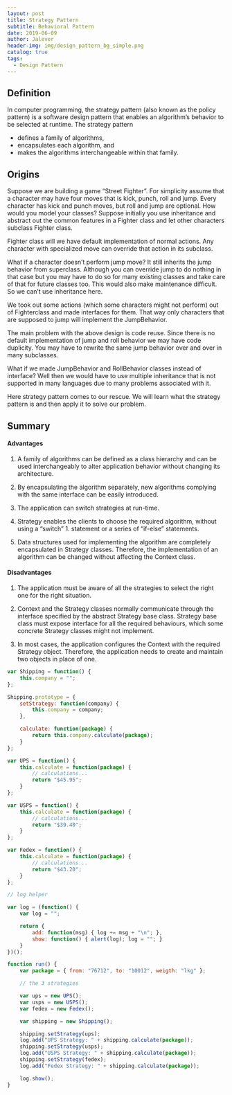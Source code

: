 ```yaml
---
layout: post
title: Strategy Pattern
subtitle: Behavioral Pattern
date: 2019-06-09
author: Jalever
header-img: img/design_pattern_bg_simple.png
catalog: true
tags:
  - Design Pattern
---
```


## Definition
In computer programming, the strategy pattern (also known as the policy pattern) is a software design pattern that enables an algorithm’s behavior to be selected at runtime. The strategy pattern
- defines a family of algorithms,
- encapsulates each algorithm, and
- makes the algorithms interchangeable within that family.

## Origins
Suppose we are building a game “Street Fighter”. For simplicity assume that a character may have four moves that is kick, punch, roll and jump. Every character has kick and punch moves, but roll and jump are optional. How would you model your classes? Suppose initially you use inheritance and abstract out the common features in a Fighter class and let other characters subclass Fighter class.

Fighter class will we have default implementation of normal actions. Any character with specialized move can override that action in its subclass.

What if a character doesn’t perform jump move? It still inherits the jump behavior from superclass. Although you can override jump to do nothing in that case but you may have to do so for many existing classes and take care of that for future classes too. This would also make maintenance difficult. So we can’t use inheritance here.

We took out some actions (which some characters might not perform) out of Fighterclass and made interfaces for them. That way only characters that are supposed to jump will implement the JumpBehavior.

The main problem with the above design is code reuse. Since there is no default implementation of jump and roll behavior we may have code duplicity. You may have to rewrite the same jump behavior over and over in many subclasses.

What if we made JumpBehavior and RollBehavior classes instead of interface? Well then we would have to use multiple inheritance that is not supported in many languages due to many problems associated with it.

Here strategy pattern comes to our rescue. We will learn what the strategy pattern is and then apply it to solve our problem.

## Summary
#### Advantages
1. A family of algorithms can be defined as a class hierarchy and can be used interchangeably to alter application behavior without changing its architecture.

2. By encapsulating the algorithm separately, new algorithms complying with the same interface can be easily introduced.

3. The application can switch strategies at run-time.

4. Strategy enables the clients to choose the required algorithm, without using a “switch” 1. statement or a series of “if-else” statements.

5. Data structures used for implementing the algorithm are completely encapsulated in Strategy classes. Therefore, the implementation of an algorithm can be changed without affecting the Context class.

#### Disadvantages
1. The application must be aware of all the strategies to select the right one for the right situation.

2. Context and the Strategy classes normally communicate through the interface specified by the abstract Strategy base class. Strategy base class must expose interface for all the required behaviours, which some concrete Strategy classes might not implement.

3. In most cases, the application configures the Context with the required Strategy object. Therefore, the application needs to create and maintain two objects in place of one.

```js
var Shipping = function() {
    this.company = "";
};

Shipping.prototype = {
    setStrategy: function(company) {
        this.company = company;
    },

    calculate: function(package) {
        return this.company.calculate(package);
    }
};

var UPS = function() {
    this.calculate = function(package) {
        // calculations...
        return "$45.95";
    }
};

var USPS = function() {
    this.calculate = function(package) {
        // calculations...
        return "$39.40";
    }
};

var Fedex = function() {
    this.calculate = function(package) {
        // calculations...
        return "$43.20";
    }
};

// log helper

var log = (function() {
    var log = "";

    return {
        add: function(msg) { log += msg + "\n"; },
        show: function() { alert(log); log = ""; }
    }
})();

function run() {
    var package = { from: "76712", to: "10012", weigth: "lkg" };

    // the 3 strategies

    var ups = new UPS();
    var usps = new USPS();
    var fedex = new Fedex();

    var shipping = new Shipping();

    shipping.setStrategy(ups);
    log.add("UPS Strategy: " + shipping.calculate(package));
    shipping.setStrategy(usps);
    log.add("USPS Strategy: " + shipping.calculate(package));
    shipping.setStrategy(fedex);
    log.add("Fedex Strategy: " + shipping.calculate(package));

    log.show();
}
```
